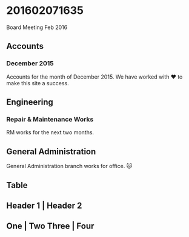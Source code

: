 # 201602071635
Board Meeting Feb 2016
## Accounts
### December 2015
Accounts for the month of December 2015. We have worked with :heart: to make this site a success.
## Engineering
### Repair & Maintenance Works
RM works for the next two months.
## General Administration
General Administration branch works for office. :cat:
## Table
Header 1 | Header 2
-------------------
One | Two
Three | Four
------------------

